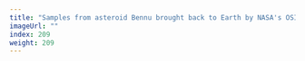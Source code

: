 ```yaml
---
title: "Samples from asteroid Bennu brought back to Earth by NASA's OSIRIS-REx"
imageUrl: ""
index: 209
weight: 209
---
```

